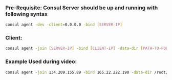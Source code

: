 

### Pre-Requisite: Consul Server should be up and running with following syntax
```sh
consul agent -dev -client=0.0.0.0 -bind [SERVER-IP]
```
### Client:
```sh
consul agent -join [SERVER-IP] -bind [CLIENT-IP] -data-dir [PATH-TO-FOLDER]
```
### Example Used during video:
```sh
consul agent -join 134.209.155.89 -bind 165.22.222.190 -data-dir /root/consul
